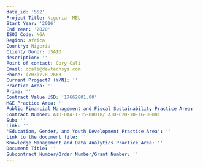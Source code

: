 ```yaml
---
data_id: '552'
Project Title: Nigeria- MEL
Start Year: '2016'
End Year: '2020'
ISO3 Code: NGA
Region: Africa
Country: Nigeria
Client/ Donor: USAID
description: ''
Point of contact: Cory Cali
Email: ccali@devtechsys.com
Phone: (703)778-2663
Current Project? (Y/N): ''
Practice Area: ''
Prime: ''
Contract Value USD: '17662801.00'
M&E Practice Area: ''
Public Financial Management and Fiscal Sustainability Practice Area: ''
Contract Number: AID-OAA-I-15-00018/ AID-620-TO-16-00001
Sub: ''
Link: ''
'Education, Gender, and Youth Development Practice Area': ''
Link to the document file: ''
Knowledge Management and Data Analytics Practice Area: ''
Document Title: ''
Subcontract Number/Order Number/Grant Number: ''
---
```

